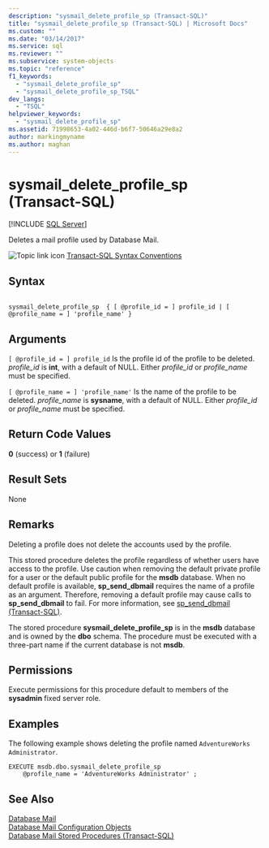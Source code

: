 ```yaml
---
description: "sysmail_delete_profile_sp (Transact-SQL)"
title: "sysmail_delete_profile_sp (Transact-SQL) | Microsoft Docs"
ms.custom: ""
ms.date: "03/14/2017"
ms.service: sql
ms.reviewer: ""
ms.subservice: system-objects
ms.topic: "reference"
f1_keywords: 
  - "sysmail_delete_profile_sp"
  - "sysmail_delete_profile_sp_TSQL"
dev_langs: 
  - "TSQL"
helpviewer_keywords: 
  - "sysmail_delete_profile_sp"
ms.assetid: 71998653-4a02-446d-b6f7-50646a29e8a2
author: markingmyname
ms.author: maghan
---
```

# sysmail_delete_profile_sp (Transact-SQL)
[!INCLUDE [SQL Server](../../includes/applies-to-version/sqlserver.md)]

  Deletes a mail profile used by Database Mail.  
  
 ![Topic link icon](../../database-engine/configure-windows/media/topic-link.gif "Topic link icon") [Transact-SQL Syntax Conventions](../../t-sql/language-elements/transact-sql-syntax-conventions-transact-sql.md)  
  
## Syntax  
  
```  
  
sysmail_delete_profile_sp  { [ @profile_id = ] profile_id | [ @profile_name = ] 'profile_name' }  
```  
  
## Arguments  
`[ @profile_id = ] profile_id`
 Is the profile id of the profile to be deleted. *profile_id* is **int**, with a default of NULL. Either *profile_id* or *profile_name* must be specified.  
  
`[ @profile_name = ] 'profile_name'`
 Is the name of the profile to be deleted. *profile_name* is **sysname**, with a default of NULL. Either *profile_id* or *profile_name* must be specified.  
  
## Return Code Values  
 **0** (success) or **1** (failure)  
  
## Result Sets  
 None  
  
## Remarks  
 Deleting a profile does not delete the accounts used by the profile.  
  
 This stored procedure deletes the profile regardless of whether users have access to the profile. Use caution when removing the default private profile for a user or the default public profile for the **msdb** database. When no default profile is available, **sp_send_dbmail** requires the name of a profile as an argument. Therefore, removing a default profile may cause calls to **sp_send_dbmail** to fail. For more information, see [sp_send_dbmail &#40;Transact-SQL&#41;](../../relational-databases/system-stored-procedures/sp-send-dbmail-transact-sql.md).  
  
 The stored procedure **sysmail_delete_profile_sp** is in the **msdb** database and is owned by the **dbo** schema. The procedure must be executed with a three-part name if the current database is not **msdb**.  
  
## Permissions  
 Execute permissions for this procedure default to members of the **sysadmin** fixed server role.  
  
## Examples  
 The following example shows deleting the profile named `AdventureWorks Administrator`.  
  
```  
EXECUTE msdb.dbo.sysmail_delete_profile_sp  
    @profile_name = 'AdventureWorks Administrator' ;  
```  
  
## See Also  
 [Database Mail](../../relational-databases/database-mail/database-mail.md)   
 [Database Mail Configuration Objects](../../relational-databases/database-mail/database-mail-configuration-objects.md)   
 [Database Mail Stored Procedures &#40;Transact-SQL&#41;](../../relational-databases/system-stored-procedures/database-mail-stored-procedures-transact-sql.md)  
  
  
